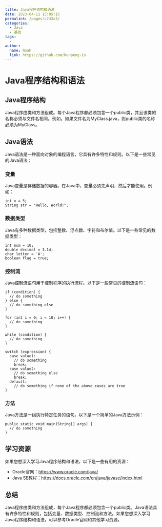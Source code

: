 ```yaml
---
title: Java程序结构和语法
date: 2023-04-11 15:05:15
permalink: /pages/c743a3/
categories:
  - Java
  - 基础
tags:
  - 
author: 
  name: Noah
  link: https://github.com/kunpeng-io
---
```

# Java程序结构和语法

## Java程序结构

Java程序由类和方法组成。每个Java程序都必须包含一个public类，并且该类的名称必须与文件名相同。例如，如果文件名为MyClass.java，则public类的名称必须为MyClass。

## Java语法

Java语法是一种面向对象的编程语言，它具有许多特性和规则。以下是一些常见的Java语法：

### 变量

Java变量是存储数据的容器。在Java中，变量必须先声明，然后才能使用。例如：

```
int x = 5;
String str = "Hello, World!";
```

### 数据类型

Java有多种数据类型，包括整数、浮点数、字符和布尔值。以下是一些常见的数据类型：

```
int num = 10;
double decimal = 3.14;
char letter = 'A';
boolean flag = true;
```

### 控制流

Java控制流语句用于控制程序的执行流程。以下是一些常见的控制流语句：

```
if (condition) {
  // do something
} else {
  // do something else
}

for (int i = 0; i < 10; i++) {
  // do something
}

while (condition) {
  // do something
}

switch (expression) {
  case value1:
    // do something
    break;
  case value2:
    // do something else
    break;
  default:
    // do something if none of the above cases are true
}
```

### 方法

Java方法是一组执行特定任务的语句。以下是一个简单的Java方法示例：

```
public static void main(String[] args) {
  // do something
}
```

## 学习资源

如果您想深入学习Java程序结构和语法，以下是一些有用的资源：

* Oracle官网：https://www.oracle.com/java/
* Java SE教程：https://docs.oracle.com/en/java/javase/index.html

## 总结

Java程序由类和方法组成，每个Java程序都必须包含一个public类。Java语法具有许多特性和规则，包括变量、数据类型、控制流和方法。如果您想深入学习Java程序结构和语法，可以参考Oracle官网和其他学习资源。
